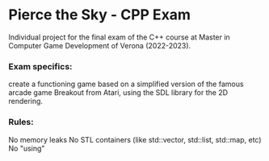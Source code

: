 # Pierce the Sky - CPP Exam

Individual project for the final exam of the C++ course at Master in Computer Game Development of Verona (2022-2023).

### Exam specifics:
create a functioning game based on a simplified version of the famous arcade game Breakout from Atari, using the SDL library for the 2D rendering.

### Rules:
No memory leaks
No STL containers (like std::vector, std::list, std::map, etc)
No "using"
